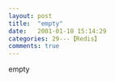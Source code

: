 ```yaml
---
layout: post
title:  "empty"
date:   2001-01-10 15:14:29
categories: 29---【Redis】
comments: true
---
```

empty
